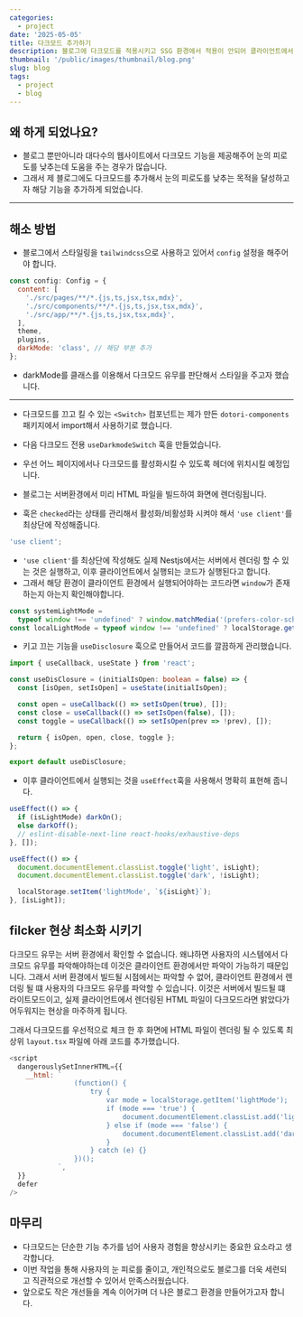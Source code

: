 ```yaml
---
categories:
  - project
date: '2025-05-05'
title: 다크모드 추가하기
description: 블로그에 다크모드를 적용시키고 SSG 환경에서 적용이 안되어 클라이언트에서 다크모드가 적용되도록 해서 깜빡거리는 현상이 없도록 했습니다.
thumbnail: '/public/images/thumbnail/blog.png'
slug: blog
tags:
  - project
  - blog
---
```


## 왜 하게 되었나요?

- 블로그 뿐만아니라 대다수의 웹사이트에서 다크모드 기능을 제공해주어 눈의 피로도를 낮추는데 도움을 주는 경우가 많습니다.
- 그래서 제 블로그에도 다크모드를 추가해서 눈의 피로도를 낮추는 목적을 달성하고자 해당 기능을 추가하게 되었습니다.

---

## 해소 방법

- 블로그에서 스타일링을 `tailwindcss`으로 사용하고 있어서 `config` 설정을 해주어야 합니다.

```js
const config: Config = {
  content: [
    './src/pages/**/*.{js,ts,jsx,tsx,mdx}',
    './src/components/**/*.{js,ts,jsx,tsx,mdx}',
    './src/app/**/*.{js,ts,jsx,tsx,mdx}',
  ],
  theme,
  plugins,
  darkMode: 'class', // 해당 부분 추가
};
```

- darkMode를 클래스를 이용해서 다크모드 유무를 판단해서 스타일을 주고자 했습니다.

---

- 다크모드를 끄고 킬 수 있는 `<Switch>` 컴포넌트는 제가 만든 `dotori-components` 패키지에서 import해서 사용하기로 했습니다.
- 다음 다크모드 전용 `useDarkmodeSwitch` 훅을 만들었습니다.

- 우선 어느 페이지에서나 다크모드를 활성화시킬 수 있도록 헤더에 위치시킬 예정입니다.
- 블로그는 서버환경에서 미리 HTML 파일을 빌드하여 화면에 렌더링됩니다.
- 훅은 `checked`라는 상태를 관리해서 활성화/비활성화 시켜야 해서 `'use client'`를 최상단에 작성해줍니다.

```ts
'use client';
```

- `'use client'`를 최상단에 작성해도 실제 Nestjs에서는 서버에서 렌더링 할 수 있는 것은 실행하고, 이후 클라이언트에서 실행되는 코드가 실행된다고 합니다.
- 그래서 해당 환경이 클라이언트 환경에서 실행되어야하는 코드라면 `window`가 존재하는지 아는지 확인해야합니다.

```ts
const systemLightMode =
  typeof window !== 'undefined' ? window.matchMedia('(prefers-color-scheme: light)').matches : undefined;
const localLightMode = typeof window !== 'undefined' ? localStorage.getItem('lightMode') === 'true' : undefined;
```

- 키고 끄는 기능을 `useDisclosure` 훅으로 만들어서 코드를 깔끔하게 관리했습니다.

```ts
import { useCallback, useState } from 'react';

const useDisClosure = (initialIsOpen: boolean = false) => {
  const [isOpen, setIsOpen] = useState(initialIsOpen);

  const open = useCallback(() => setIsOpen(true), []);
  const close = useCallback(() => setIsOpen(false), []);
  const toggle = useCallback(() => setIsOpen(prev => !prev), []);

  return { isOpen, open, close, toggle };
};

export default useDisClosure;
```

- 이후 클라이언트에서 실행되는 것을 `useEffect`훅을 사용해서 명확히 표현해 줍니다.

```ts
useEffect(() => {
  if (isLightMode) darkOn();
  else darkOff();
  // eslint-disable-next-line react-hooks/exhaustive-deps
}, []);

useEffect(() => {
  document.documentElement.classList.toggle('light', isLight);
  document.documentElement.classList.toggle('dark', !isLight);

  localStorage.setItem('lightMode', `${isLight}`);
}, [isLight]);
```

## filcker 현상 최소화 시키기

다크모드 유무는 서버 환경에서 확인할 수 없습니다. 왜냐하면 사용자의 시스템에서 다크모드 유무를 파악해야하는데 이것은 클라이언트 환경에서만 파악이 가능하기 때문입니다.
그래서 서버 환경에서 빌드될 시점에서는 파악할 수 없어, 클라이언트 환경에서 렌더링 될 떄 사용자의 다크모드 유무를 파악할 수 있습니다.
이것은 서버에서 빌드될 떄 라이트모드이고, 실제 클라이언트에서 렌더링된 HTML 파일이 다크모드라면 밝았다가 어두워지는 현상을 마주하게 됩니다.

그래서 다크모드를 우선적으로 체크 한 후 화면에 HTML 파일이 렌더링 될 수 있도록 최상위 `layout.tsx` 파일에 아래 코드를 추가했습니다.

```js
<script
  dangerouslySetInnerHTML={{
    __html: `
				(function() {
					try {
						var mode = localStorage.getItem('lightMode');
						if (mode === 'true') {
							document.documentElement.classList.add('light');
						} else if (mode === 'false') {
							document.documentElement.classList.add('dark');
						}
					} catch (e) {}
				})();
			`,
  }}
  defer
/>
```

## 마무리

- 다크모드는 단순한 기능 추가를 넘어 사용자 경험을 향상시키는 중요한 요소라고 생각합니다.
- 이번 작업을 통해 사용자의 눈 피로를 줄이고, 개인적으로도 블로그를 더욱 세련되고 직관적으로 개선할 수 있어서 만족스러웠습니다.
- 앞으로도 작은 개선들을 계속 이어가며 더 나은 블로그 환경을 만들어가고자 합니다.

<br/>
